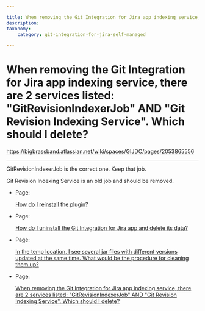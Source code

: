 ```yaml
---

title: When removing the Git Integration for Jira app indexing service, there are 2 services listed - "GitRevisionIndexerJob" AND "Git Revision Indexing Service". Which should I delete?
description:
taxonomy:
    category: git-integration-for-jira-self-managed

---
```


# When removing the Git Integration for Jira app indexing service, there are 2 services listed: "GitRevisionIndexerJob" AND "Git Revision Indexing Service". Which should I delete?

<https://bigbrassband.atlassian.net/wiki/spaces/GIJDC/pages/2053865556>

* * *

GitRevisionIndexerJob is the correct one. Keep that job.

Git Revision Indexing Service is an old job and should be removed.

*   Page:
    
    [How do I reinstall the plugin?](/wiki/spaces/GIJDC/pages/2054029344)
    
*   Page:
    
    [How do I uninstall the Git Integration for Jira app and delete its data?](/wiki/spaces/GIJDC/pages/2053832772)
    
*   Page:
    
    [In the temp location, I see several jar files with different versions updated at the same time. What would be the procedure for cleaning them up?](/wiki/spaces/GIJDC/pages/2053865535)
    
*   Page:
    
    [When removing the Git Integration for Jira app indexing service, there are 2 services listed: "GitRevisionIndexerJob" AND "Git Revision Indexing Service". Which should I delete?](/wiki/spaces/GIJDC/pages/2053865556)